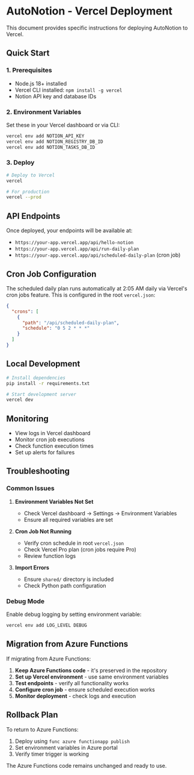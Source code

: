 # AutoNotion - Vercel Deployment

This document provides specific instructions for deploying AutoNotion to Vercel.

## Quick Start

### 1. Prerequisites
- Node.js 18+ installed
- Vercel CLI installed: `npm install -g vercel`
- Notion API key and database IDs

### 2. Environment Variables
Set these in your Vercel dashboard or via CLI:

```bash
vercel env add NOTION_API_KEY
vercel env add NOTION_REGISTRY_DB_ID  
vercel env add NOTION_TASKS_DB_ID
```

### 3. Deploy
```bash
# Deploy to Vercel
vercel

# For production
vercel --prod
```

## API Endpoints

Once deployed, your endpoints will be available at:
- `https://your-app.vercel.app/api/hello-notion`
- `https://your-app.vercel.app/api/run-daily-plan`
- `https://your-app.vercel.app/api/scheduled-daily-plan` (cron job)

## Cron Job Configuration

The scheduled daily plan runs automatically at 2:05 AM daily via Vercel's cron jobs feature. This is configured in the root `vercel.json`:

```json
{
  "crons": [
    {
      "path": "/api/scheduled-daily-plan",
      "schedule": "0 5 2 * * *"
    }
  ]
}
```

## Local Development

```bash
# Install dependencies
pip install -r requirements.txt

# Start development server
vercel dev
```

## Monitoring

- View logs in Vercel dashboard
- Monitor cron job executions
- Check function execution times
- Set up alerts for failures

## Troubleshooting

### Common Issues

1. **Environment Variables Not Set**
   - Check Vercel dashboard → Settings → Environment Variables
   - Ensure all required variables are set

2. **Cron Job Not Running**
   - Verify cron schedule in root `vercel.json`
   - Check Vercel Pro plan (cron jobs require Pro)
   - Review function logs

3. **Import Errors**
   - Ensure `shared/` directory is included
   - Check Python path configuration

### Debug Mode

Enable debug logging by setting environment variable:
```bash
vercel env add LOG_LEVEL DEBUG
```

## Migration from Azure Functions

If migrating from Azure Functions:

1. **Keep Azure Functions code** - it's preserved in the repository
2. **Set up Vercel environment** - use same environment variables
3. **Test endpoints** - verify all functionality works
4. **Configure cron job** - ensure scheduled execution works
5. **Monitor deployment** - check logs and execution

## Rollback Plan

To return to Azure Functions:
1. Deploy using `func azure functionapp publish`
2. Set environment variables in Azure portal
3. Verify timer trigger is working

The Azure Functions code remains unchanged and ready to use.
